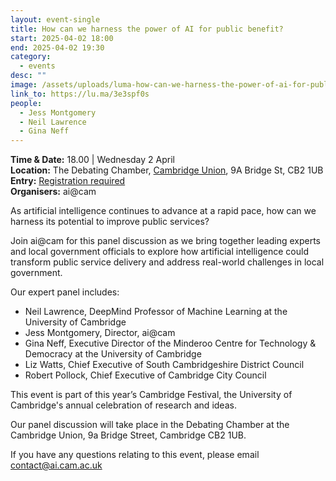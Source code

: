 ```yaml
---
layout: event-single
title: How can we harness the power of AI for public benefit?
start: 2025-04-02 18:00
end: 2025-04-02 19:30
category:
  - events
desc: ""
image: /assets/uploads/luma-how-can-we-harness-the-power-of-ai-for-public-benefit-1-.png
link_to: https://lu.ma/3e3spf0s
people:
  - Jess Montgomery
  - Neil Lawrence
  - Gina Neff
---
```

**T﻿ime & Date:** 18.00 | Wednesday 2 April\
**Location:** [](https://www.google.com/maps/search/?api=1&query=The%20Keynes%20Library%2C%20Cambridge%20Union%2C%209A%20Bridge%20St%2C%20Cambridge%20CB2%201UB)The Debating Chamber, [Cambridge Union](https://cus.org/the-debating-chamber), 9A Bridge St, CB2 1UB\
**E﻿ntry:** [Registration required](https://lu.ma/3e3spf0s)\
**Organisers:** ai@cam

As artificial intelligence continues to advance at a rapid pace, how can we harness its potential to improve public services?

​Join ai@cam for this panel discussion as we bring together leading experts and local government officials to explore how artificial intelligence could transform public service delivery and address real-world challenges in local government.

​Our expert panel includes:

* ​Neil Lawrence, DeepMind Professor of Machine Learning at the University of Cambridge
* ​Jess Montgomery, Director, ai@cam
* ​Gina Neff, Executive Director of the Minderoo Centre for Technology & Democracy at the University of Cambridge 
* ​Liz Watts, Chief Executive of South Cambridgeshire District Council
* ​Robert Pollock, Chief Executive of Cambridge City Council

​This event is part of this year’s Cambridge Festival, the University of Cambridge's annual celebration of research and ideas.  

​Our panel discussion will take place in the Debating Chamber at the Cambridge Union, 9a Bridge Street, Cambridge CB2 1UB.

If you have any questions relating to this event, please email contact@ai.cam.ac.uk